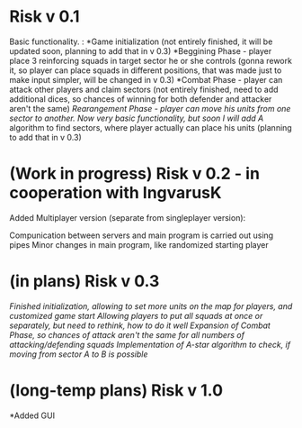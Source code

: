 # Risk v 0.1
Basic functionality. :
*Game initialization (not entirely finished, it will be updated soon, planning to add that in v 0.3)
*Beggining Phase - player place 3 reinforcing squads in target sector he or she controls (gonna rework it, so player can place squads in different positions, that was made just to make input simpler, will be changed in v 0.3)
*Combat Phase - player can attack other players and claim sectors (not entirely finished, need to add additional dices, so chances of winning for both defender and attacker aren't the same)
*Rearangement Phase - player can move his units from one sector to another. Now very basic functionality, but soon I will add A* algorithm to find sectors, where player actually can place his units (planning to add that in v 0.3)

# (Work in progress) Risk v 0.2 - in cooperation with IngvarusK
Added Multiplayer version (separate from singleplayer version):
                          

Compunication between servers and main program is carried out using pipes
Minor changes in main program, like randomized starting player

# (in plans) Risk v 0.3
*Finished initialization, allowing to set more units on the map for players, and customized game start*
*Allowing players to put all squads at once or separately, but need to rethink, how to do it well*
*Expansion of Combat Phase, so chances of attack aren't the same for all numbers of attacking/defending squads*
*Implementation of A-star algorithm to check, if moving from sector A to B is possible*

# (long-temp plans) Risk v 1.0
*Added GUI
